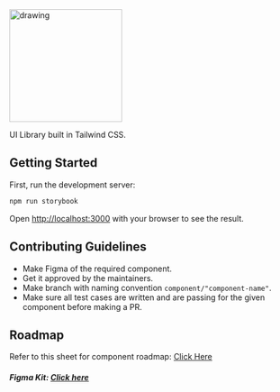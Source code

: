 <img src="https://i.imgur.com/w6eGEZp.png" alt="drawing" width="200"/>

UI Library built in Tailwind CSS.

## Getting Started
First, run the development server:
```bash
npm run storybook
```

Open [http://localhost:3000](http://localhost:3000) with your browser to see the result.

## Contributing Guidelines
- Make Figma of the required component.
- Get it approved by the maintainers.
- Make branch with naming convention `component/"component-name"`.
- Make sure all test cases are written and are passing for the given component before making a PR.

## Roadmap
Refer to this sheet for component roadmap: [Click Here](https://docs.google.com/spreadsheets/d/1eg06iaYaKYxdXXVgXFCMaXoksoINoIzkUExI8yFtEGQ/edit#gid=0)
##### Figma Kit: [Click here](https://www.figma.com/file/QubOaPCo1THShJFASJtkGQ/GlazeUI-Figma-Kit?node-id=0:1)
